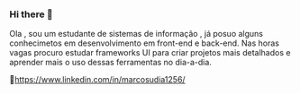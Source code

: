 ### Hi there 👋

<!--
**marcosvinirocha/marcosvinirocha** is a ✨ _special_ ✨ repository because its `README.md` (this file) appears on your GitHub profile.

Here are some ideas to get you started:

- 🔭 I’m currently working on ...
- 🌱 I’m currently learning ...
- 👯 I’m looking to collaborate on ...
- 🤔 I’m looking for help with ...
- 💬 Ask me about ...
- 📫 How to reach me: ...
- 😄 Pronouns: ...
- ⚡ Fun fact: ...
-->

Ola , sou um estudante de sistemas de informação , já posuo alguns conhecimetos em desenvolvimento em front-end e back-end. Nas horas vagas procuro estudar frameworks UI para criar projetos mais detalhados e aprender mais o uso dessas ferramentas no dia-a-dia.

🏢https://www.linkedin.com/in/marcosudia1256/
